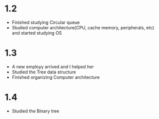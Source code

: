 # 1.2
- Finished studying Circular queue
- Studied computer architecture(CPU, cache memory, peripherals, etc) and started studying OS
# 1.3
- A new employy arrived and I helped her
- Studied the Tree data structure
- Finished organizing Computer architecture
# 1.4
- Studied the Binary tree
